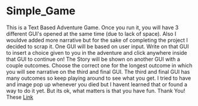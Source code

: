 # Simple_Game
This is a Text Based Adventure Game. Once you run it, you will have 3 different GUI's opened at the same time (due to lack of space). Also I wouldve added more narrative
but for the sake of completing the project I decided to scrap it. One GUI will be based on user input. Write on that GUI to insert a choice given to you in the adventure
and click anywhere inside that GUI to continue on! The Story will be shown on another GUI with a couple outcomes. Choose the correct one for the longest outcome in which
you will see narrative on the third and final GUI. The third and final GUI has many outcomes so keep playing around to see what you get. I tried to have and image
pop up whenever you died but I havent learned that or found a way to do it yet. But its ok, what matters is that you have fun. Thank You!
These [Link](https://www.derekshidler.com/how-to-create-a-text-based-adventure-and-quiz-game-in-python/)
